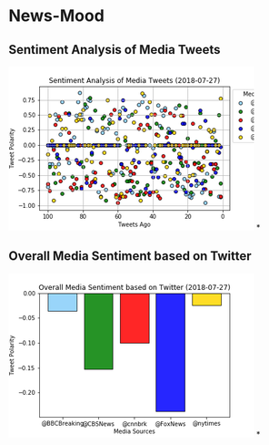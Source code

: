 # News-Mood

## Sentiment Analysis of Media Tweets
![alt text](https://github.com/tiffanyxchien/News-Mood/blob/master/News_Mood_Scatter.png)
* 

## Overall Media Sentiment based on Twitter
![alt text](https://github.com/tiffanyxchien/News-Mood/blob/master/News_Mood_Bar.png)
* 
